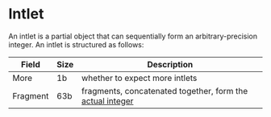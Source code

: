 # Intlet

An intlet is a partial object that can sequentially form an arbitrary-precision integer. An intlet is structured as follows:

Field   |Size|Description
--------|----|-----------
More    |1b  |whether to expect more intlets
Fragment|63b |fragments, concatenated together, form the <ins>actual integer</ins>
